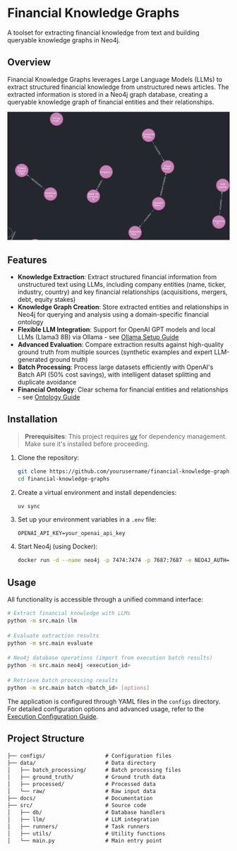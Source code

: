 # Financial Knowledge Graphs

A toolset for extracting financial knowledge from text and building queryable knowledge graphs in Neo4j.

## Overview

Financial Knowledge Graphs leverages Large Language Models (LLMs) to extract structured financial knowledge from unstructured news articles. The extracted information is stored in a Neo4j graph database, creating a queryable knowledge graph of financial entities and their relationships.

![Financial Knowledge Graph Example](docs/images/knowledge-graph.png)

## Features

- **Knowledge Extraction**: Extract structured financial information from unstructured text using LLMs, including company entities (name, ticker, industry, country) and key financial relationships (acquisitions, mergers, debt, equity stakes)
- **Knowledge Graph Creation**: Store extracted entities and relationships in Neo4j for querying and analysis using a domain-specific financial ontology
- **Flexible LLM Integration**: Support for OpenAI GPT models and local LLMs (Llama3 8B) via Ollama - see [Ollama Setup Guide](docs/ollama_setup.md)
- **Advanced Evaluation**: Compare extraction results against high-quality ground truth from multiple sources (synthetic examples and expert LLM-generated ground truth)
- **Batch Processing**: Process large datasets efficiently with OpenAI's Batch API (50% cost savings), with intelligent dataset splitting and duplicate avoidance
- **Financial Ontology**: Clear schema for financial entities and relationships - see [Ontology Guide](docs/ontology.md)

## Installation

> **Prerequisites**: This project requires [uv](https://github.com/astral-sh/uv) for dependency management. Make sure it's installed before proceeding.

1. Clone the repository:

   ```bash
   git clone https://github.com/yourusername/financial-knowledge-graphs.git
   cd financial-knowledge-graphs
   ```

2. Create a virtual environment and install dependencies:

   ```bash
   uv sync
   ```

3. Set up your environment variables in a `.env` file:

   ```
   OPENAI_API_KEY=your_openai_api_key
   ```

4. Start Neo4j (using Docker):
   ```bash
   docker run -d --name neo4j -p 7474:7474 -p 7687:7687 -e NEO4J_AUTH=neo4j/password neo4j
   ```

## Usage

All functionality is accessible through a unified command interface:

```bash
# Extract financial knowledge with LLMs
python -m src.main llm

# Evaluate extraction results
python -m src.main evaluate

# Neo4j database operations (import from execution batch results)
python -m src.main neo4j <execution_id>

# Retrieve batch processing results
python -m src.main batch <batch_id> [options]
```

The application is configured through YAML files in the `configs` directory. For detailed configuration options and advanced usage, refer to the [Execution Configuration Guide](docs/execution_configs.md).

## Project Structure

```
├── configs/                   # Configuration files
├── data/                      # Data directory
│   ├── batch_processing/      # Batch processing files
│   ├── ground_truth/          # Ground truth data
│   ├── processed/             # Processed data
│   └── raw/                   # Raw input data
├── docs/                      # Documentation
├── src/                       # Source code
│   ├── db/                    # Database handlers
│   ├── llm/                   # LLM integration
│   ├── runners/               # Task runners
│   ├── utils/                 # Utility functions
│   └── main.py                # Main entry point
```

